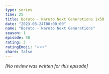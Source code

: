 ```yaml
---
type: series
time: 25
title: Boruto - Naruto Next Generations 1x50
date: "2023-08-24T00:00:00"
name: "Boruto - Naruto Next Generations"
season: 1
episode: 50
rating: 3
ratingEmoji: "⭐️⭐️⭐️"
share: false
---
```


_[No review was written for this episode]_

